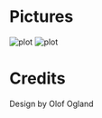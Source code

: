 # Pictures
![plot](./images/render1.png)
![plot](./images/render2.png)

# Credits
Design by Olof Ogland